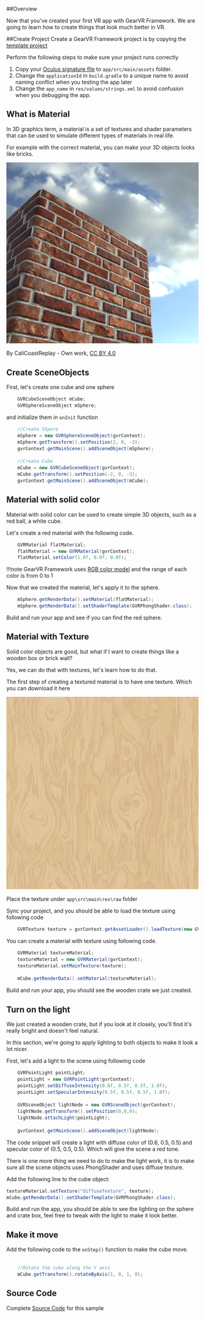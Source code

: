 ##Overview

Now that you've created your first VR app with GearVR Framework. We are going to learn how to create things that look much better in VR.

##Create Project
Create a GearVR Framework project is by copying the [template project](https://github.com/nitosan/GearVRf-template) 

Perform the following steps to make sure your project runs correctly

1. Copy your [Oculus signature file](https://developer.oculus.com/osig/) to `app/src/main/assets` folder.
1. Change the `applicationId` in `build.gradle` to a unique name to avoid naming conflict when you testing the app later
1. Change the `app_name` in `res/values/strings.xml` to avoid confusion when you debugging the app.

## What is Material
In 3D graphics term, a material is a set of textures and shader parameters that can be used to simulate different types of materials in real life.

For example with the correct material, you can make your 3D objects looks like bricks.

![](/images/tutorial_material_2.png)

By CaliCoastReplay - Own work, [CC BY 4.0](https://commons.wikimedia.org/w/index.php?curid=55131278)

## Create SceneObjects
First, let's create one cube and one sphere

```java
    GVRCubeSceneObject mCube;
    GVRSphereSceneObject mSphere;
```

and initialize them in `onInit` function

```java
    //Create Shpere
    mSphere = new GVRSphereSceneObject(gvrContext);
    mSphere.getTransform().setPosition(2, 0, -3);
    gvrContext.getMainScene().addSceneObject(mSphere);

    //Create Cube
    mCube = new GVRCubeSceneObject(gvrContext);
    mCube.getTransform().setPosition(-2, 0, -3);
    gvrContext.getMainScene().addSceneObject(mCube);
```


## Material with solid color

Material with solid color can be used to create simple 3D objects, such as a red ball, a white cube.

Let's create a red material with the following code.

```java
    GVRMaterial flatMaterial;
    flatMaterial = new GVRMaterial(gvrContext);
    flatMaterial.setColor(1.0f, 0.0f, 0.0f);
```

!!!note
    GearVR Framework uses [RGB color model](https://en.wikipedia.org/wiki/RGB_color_model) and the range of each color is from 0 to 1 

Now that we created the material, let's apply it to the sphere.
```java
    mSphere.getRenderData().setMaterial(flatMaterial);
    mSphere.getRenderData().setShaderTemplate(GVRPhongShader.class);
```

Build and run your app and see if you can find the red sphere.

## Material with Texture

Solid color objects are good, but what if I want to create things like a wooden box or brick wall? 

Yes, we can do that with textures, let's learn how to do that.

The first step of creating a textured material is to have one texture. Which you can download it here

![](/images/crate_wood.jpg)

Place the texture under `app\src\main\res\raw` folder

Sync your project, and you should be able to load the texture using following code

```java
    GVRTexture texture = gvrContext.getAssetLoader().loadTexture(new GVRAndroidResource(gvrContext, R.raw.crate_wood));
```

You can create a material with texture using following code.

```java
    GVRMaterial textureMaterial;
    textureMaterial = new GVRMaterial(gvrContext);
    textureMaterial.setMainTexture(texture);

    mCube.getRenderData().setMaterial(textureMaterial);
```

Build and run your app, you should see the wooden crate we just created.

## Turn on the light

We just created a wooden crate, but if you look at it closely, you'll find it's really bright and doesn't feel natural. 

In this section, we're going to apply lighting to both objects to make it look a lot nicer.

First, let's add a light to the scene using following code

```java
    GVRPointLight pointLight;
    pointLight = new GVRPointLight(gvrContext);
    pointLight.setDiffuseIntensity(0.6f, 0.5f, 0.5f, 1.0f);
    pointLight.setSpecularIntensity(0.5f, 0.5f, 0.5f, 1.0f);

    GVRSceneObject lightNode = new GVRSceneObject(gvrContext);
    lightNode.getTransform().setPosition(0,0,0);
    lightNode.attachLight(pointLight);

    gvrContext.getMainScene().addSceneObject(lightNode);
```

The code snippet will create a light with diffuse color of (0.6, 0.5, 0.5) and specular color of (0.5, 0.5, 0.5). Which will give the scene a red tone.

There is one more thing we need to do to make the light work, it is to make sure all the scene objects uses PhongShader and uses diffuse texture.

Add the following line to the cube object:
```java
textureMaterial.setTexture("diffuseTexture", texture);
mCube.getRenderData().setShaderTemplate(GVRPhongShader.class);
```

Build and run the app, you should be able to see the lighting on the sphere and crate box, feel free to tweak with the light to make it look better.


## Make it move

Add the following code to the `onStep()` function to make the cube move.
```java

    //Rotate the cube along the Y axis
    mCube.getTransform().rotateByAxis(1, 0, 1, 0);

```

## Source Code
Complete [Source Code](https://github.com/nitosan/GearVRf-Demos/tree/master/tutorials/tutorial_2_materials) for this sample

